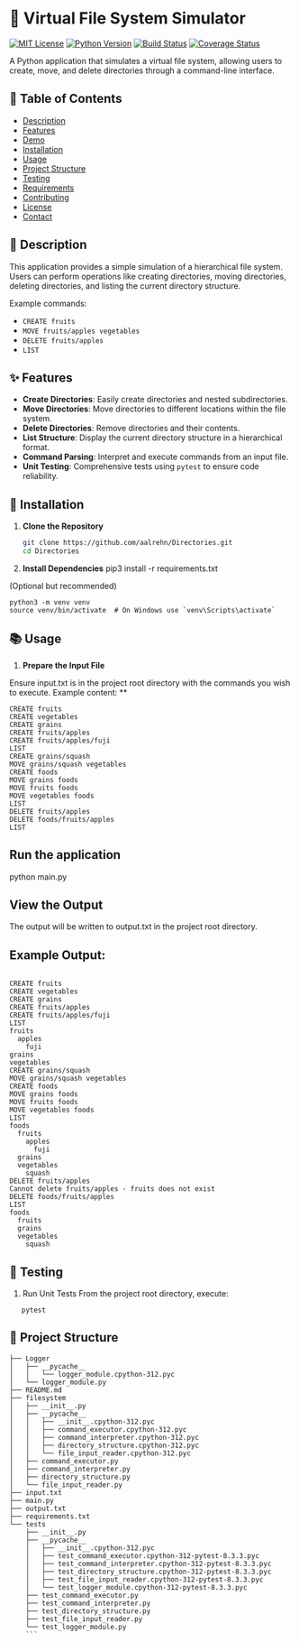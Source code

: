 # 🍎 Virtual File System Simulator

[![MIT License](https://img.shields.io/badge/License-MIT-blue.svg)](LICENSE)
[![Python Version](https://img.shields.io/badge/Python-3.8%2B-blue.svg)](https://www.python.org/downloads/)
[![Build Status](https://img.shields.io/badge/Build-Passing-brightgreen.svg)](#)
[![Coverage Status](https://img.shields.io/badge/Coverage-100%25-brightgreen.svg)](#)

A Python application that simulates a virtual file system, allowing users to create, move, and delete directories through a command-line interface.

## 📖 Table of Contents

- [Description](#-description)
- [Features](#-features)
- [Demo](#-demo)
- [Installation](#-installation)
- [Usage](#-usage)
- [Project Structure](#-project-structure)
- [Testing](#-testing)
- [Requirements](#-requirements)
- [Contributing](#-contributing)
- [License](#-license)
- [Contact](#-contact)

## 📝 Description

This application provides a simple simulation of a hierarchical file system. Users can perform operations like creating directories, moving directories, deleting directories, and listing the current directory structure.

Example commands:

- `CREATE fruits`
- `MOVE fruits/apples vegetables`
- `DELETE fruits/apples`
- `LIST`

## ✨ Features

- **Create Directories**: Easily create directories and nested subdirectories.
- **Move Directories**: Move directories to different locations within the file system.
- **Delete Directories**: Remove directories and their contents.
- **List Structure**: Display the current directory structure in a hierarchical format.
- **Command Parsing**: Interpret and execute commands from an input file.
- **Unit Testing**: Comprehensive tests using `pytest` to ensure code reliability.



## 🚀 Installation

1. **Clone the Repository**

   ```bash
   git clone https://github.com/aalrehn/Directories.git
   cd Directories

2. **Install Dependencies** 
pip3 install -r requirements.txt

(Optional but recommended)
```
python3 -m venv venv
source venv/bin/activate  # On Windows use `venv\Scripts\activate`
```


## 📚 Usage

1. **Prepare the Input File**

Ensure input.txt is in the project root directory with the commands you wish to execute. Example content: ** 
```
CREATE fruits
CREATE vegetables
CREATE grains
CREATE fruits/apples
CREATE fruits/apples/fuji
LIST
CREATE grains/squash
MOVE grains/squash vegetables
CREATE foods
MOVE grains foods
MOVE fruits foods
MOVE vegetables foods
LIST
DELETE fruits/apples
DELETE foods/fruits/apples
LIST

```


## Run the application

   python main.py


## View the Output

The output will be written to output.txt in the project root directory.

## Example Output:
```

CREATE fruits
CREATE vegetables
CREATE grains
CREATE fruits/apples
CREATE fruits/apples/fuji
LIST
fruits
  apples
    fuji
grains
vegetables
CREATE grains/squash
MOVE grains/squash vegetables
CREATE foods
MOVE grains foods
MOVE fruits foods
MOVE vegetables foods
LIST
foods
  fruits
    apples
      fuji
  grains
  vegetables
    squash
DELETE fruits/apples
Cannot delete fruits/apples - fruits does not exist
DELETE foods/fruits/apples
LIST
foods
  fruits
  grains
  vegetables
    squash

```

## 🧪 Testing

1. Run Unit Tests
From the project root directory, execute:
```
   pytest
```

## 📁 Project Structure
```
├── Logger
│   ├── __pycache__
│   │   └── logger_module.cpython-312.pyc
│   └── logger_module.py
├── README.md
├── filesystem
│   ├── __init__.py
│   ├── __pycache__
│   │   ├── __init__.cpython-312.pyc
│   │   ├── command_executor.cpython-312.pyc
│   │   ├── command_interpreter.cpython-312.pyc
│   │   ├── directory_structure.cpython-312.pyc
│   │   └── file_input_reader.cpython-312.pyc
│   ├── command_executor.py
│   ├── command_interpreter.py
│   ├── directory_structure.py
│   └── file_input_reader.py
├── input.txt
├── main.py
├── output.txt
├── requirements.txt
└── tests
    ├── __init__.py
    ├── __pycache__
    │   ├── __init__.cpython-312.pyc
    │   ├── test_command_executor.cpython-312-pytest-8.3.3.pyc
    │   ├── test_command_interpreter.cpython-312-pytest-8.3.3.pyc
    │   ├── test_directory_structure.cpython-312-pytest-8.3.3.pyc
    │   ├── test_file_input_reader.cpython-312-pytest-8.3.3.pyc
    │   └── test_logger_module.cpython-312-pytest-8.3.3.pyc
    ├── test_command_executor.py
    ├── test_command_interpreter.py
    ├── test_directory_structure.py
    ├── test_file_input_reader.py
    └── test_logger_module.py
    ```